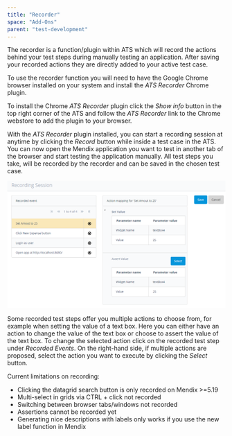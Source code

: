 ```yaml
---
title: "Recorder"
space: "Add-Ons"
parent: "test-development"
---
```

The recorder is a function/plugin within ATS which will record the actions behind your test steps during manually testing an application. After saving your recorded actions they are directly added to your active test case.

<div class="alert alert-info">

To use the recorder function you will need to have the Google Chrome browser installed on your system and install the _ATS Recorder_ Chrome plugin.

</div>

To install the Chrome _ATS Recorder_ plugin click the _Show info_ button in the top right corner of the ATS and follow the _ATS Recorder_ link to the Chrome webstore to add the plugin to your browser.

With the _ATS Recorder_ plugin installed, you can start a recording session at anytime by clicking the _Record_ button while inside a test case in the ATS. You can now open the Mendix application you want to test in another tab of the browser and start testing the application manually. All test steps you take, will be recorded by the recorder and can be saved in the chosen test case.

![Open recording session with 4 recorded test steps](attachments/recorder/21168177.png)

Some recorded test steps offer you multiple actions to choose from, for example when setting the value of a text box. Here you can either have an action to change the value of the text box or choose to assert the value of the text box. To change the selected action click on the recorded test step under _Recorded Events_. On the right-hand side, if multiple actions are proposed, select the action you want to execute by clicking the _Select_ button.

<div class="alert alert-info">

Current limitations on recording:

*   Clicking the datagrid search button is only recorded on Mendix >=5.19
*   Multi-select in grids via CTRL + click not recorded
*   Switching between browser tabs/windows not recorded
*   Assertions cannot be recorded yet
*   Generating nice descriptions with labels only works if you use the new label function in Mendix

</div>
